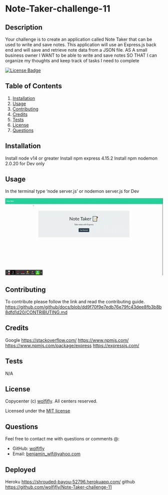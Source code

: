 # Note-Taker-challenge-11
  
  ## Description
  Your challenge is to create an application called Note Taker that can be used to write and save notes. This application will use an Express.js back end and will save   and retrieve note data from a JSON file.
  AS A small business owner
  I WANT to be able to write and save notes
  SO THAT I can organize my thoughts and keep track of tasks I need to complete
  

  [![License Badge](https://img.shields.io/badge/license-MIT-success?style=plastic)](https://choosealicense.com/licenses/mit/)
  
  
  ## Table of Contents
  1. [Installation](#installation)
  2. [Usage](#usage)
  3. [Contributing](#contributing)
  4. [Credits](#credits)
  5. [Tests](#tests)
  6. [License](#license)
  7. [Questions](#questions)
  
  ## Installation
  Install node v14 or greater
  Install npm express 4.15.2
  Install npm nodemon 2.0.20 for Dev only
  

  ## Usage
  In the terminal type ‘node server.js’
  or nodemon server.js for Dev
  
  <img width="1207" alt="Demo" src="gif\Note Taker.gif">

  
  ## Contributing
  To contribute please follow the link and read the contributing guide. https://github.com/github/docs/blob/dd9f70f9e7edb76e79fc43dee8fb3b8b8dfd1d20/CONTRIBUTING.md
  

  ## Credits
  Google
  https://stackoverflow.com/
  https://www.npmjs.com/
  https://www.npmjs.com/package/express
  https://expressjs.com/


  ## Tests
  N/A
  

  ## License
  Copycenter (c) [wolfjfly](https://github.com/wolfjfly). All centers reserved. 
  
Licensed under the [MIT license](https://choosealicense.com/licenses/mit/)
  

  ## Questions
  Feel free to contact me with questions or comments @:
  - GitHub: [wolfjfly](https://github.com/wolfjfly)
  - Email: [benjamin_wlf@yahoo.com](mailto:benjamin_wlf@yahoo.com)
  
  ## Deployed
  Heroku
  https://shrouded-bayou-52796.herokuapp.com/
  github
  https://github.com/wolfjfly/Note-Taker-challenge-11
  
  



